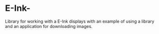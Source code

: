 # E-Ink-
Library for working with a E-Ink displays with an example of using a library and an application for downloading images.
